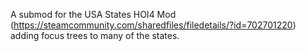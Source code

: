 A submod for the USA States HOI4 Mod (https://steamcommunity.com/sharedfiles/filedetails/?id=702701220) adding focus trees to many of the states. 